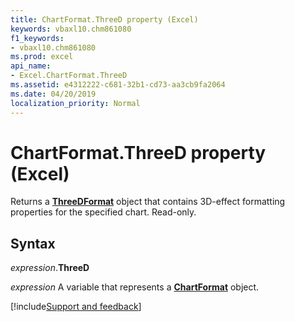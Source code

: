 ```yaml
---
title: ChartFormat.ThreeD property (Excel)
keywords: vbaxl10.chm861080
f1_keywords:
- vbaxl10.chm861080
ms.prod: excel
api_name:
- Excel.ChartFormat.ThreeD
ms.assetid: e4312222-c681-32b1-cd73-aa3cb9fa2064
ms.date: 04/20/2019
localization_priority: Normal
---
```



# ChartFormat.ThreeD property (Excel)

Returns a **[ThreeDFormat](Excel.ThreeDFormat.md)** object that contains 3D-effect formatting properties for the specified chart. Read-only.


## Syntax

_expression_.**ThreeD**

_expression_ A variable that represents a **[ChartFormat](Excel.ChartFormat.md)** object.




[!include[Support and feedback](~/includes/feedback-boilerplate.md)]